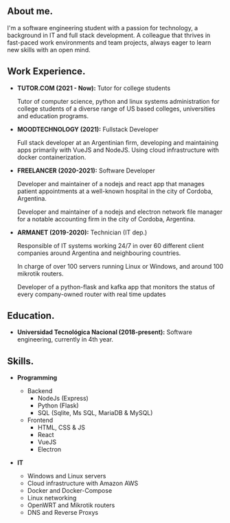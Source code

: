 ## About me.

I'm a software engineering student with a passion for technology, a background in IT and full
stack development. A colleague that thrives in fast-paced work environments and team
projects, always eager to learn new skills with an open mind.

## Work Experience.

- **TUTOR.COM (2021 - Now):** Tutor for college students

  Tutor of computer science, python and linux systems administration for college students of a diverse range of US based colleges, universities and education programs.

- **MOODTECHNOLOGY (2021):** Fullstack Developer

  Full stack developer at an Argentinian firm, developing and maintaining apps primarily with VueJS and NodeJS. Using cloud infrastructure
  with docker containerization.

- **FREELANCER (2020-2021):** Software Developer

  Developer and maintainer of a nodejs and react app that manages patient appointments at a
  well-known hospital in the city of Cordoba, Argentina.

  Developer and maintainer of a nodejs and electron network file manager for a notable
  accounting firm in the city of Cordoba, Argentina.

- **ARMANET (2019-2020):** Technician (IT dep.)

  Responsible of IT systems working 24/7 in over 60 different client companies around Argentina
  and neighbouring countries.

  In charge of over 100 servers running Linux or Windows, and around 100 mikrotik routers.

  Developer of a python-flask and kafka app that monitors the status of every company-owned
  router with real time updates

## Education.

- **Universidad Tecnológica Nacional (2018-present):** Software engineering, currently in 4th year.

## Skills.

- **Programming**

  - Backend
    - NodeJs (Express)
    - Python (Flask)
    - SQL (Sqlite, Ms SQL, MariaDB & MySQL)
  - Frontend
    - HTML, CSS & JS
    - React
    - VueJS
    - Electron

- **IT**

  - Windows and Linux servers
  - Cloud infrastructure with Amazon AWS
  - Docker and Docker-Compose
  - Linux networking
  - OpenWRT and Mikrotik routers
  - DNS and Reverse Proxys